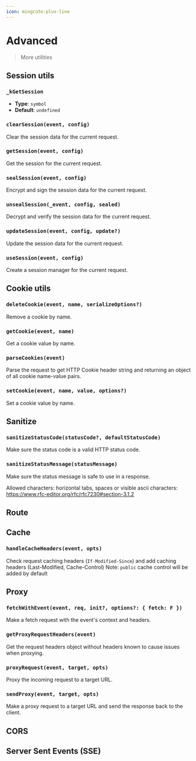 ```yaml
---
icon: mingcute:plus-line
---
```


# Advanced

> More utilities

## Session utils

<!-- automd:jsdocs src="../../src/utils/session.ts" -->

### `_kGetSession`

- **Type**: `symbol`
- **Default**: `undefined`

### `clearSession(event, config)`

Clear the session data for the current request.

### `getSession(event, config)`

Get the session for the current request.

### `sealSession(event, config)`

Encrypt and sign the session data for the current request.

### `unsealSession(_event, config, sealed)`

Decrypt and verify the session data for the current request.

### `updateSession(event, config, update?)`

Update the session data for the current request.

### `useSession(event, config)`

Create a session manager for the current request.

<!-- /automd -->

## Cookie utils

<!-- automd:jsdocs src="../../src/utils/cookie.ts" -->

### `deleteCookie(event, name, serializeOptions?)`

Remove a cookie by name.

### `getCookie(event, name)`

Get a cookie value by name.

### `parseCookies(event)`

Parse the request to get HTTP Cookie header string and returning an object of all cookie name-value pairs.

### `setCookie(event, name, value, options?)`

Set a cookie value by name.

<!-- /automd -->

## Sanitize

<!-- automd:jsdocs src="../../src/utils/sanitize.ts" -->

### `sanitizeStatusCode(statusCode?, defaultStatusCode)`

Make sure the status code is a valid HTTP status code.

### `sanitizeStatusMessage(statusMessage)`

Make sure the status message is safe to use in a response.

Allowed characters: horizontal tabs, spaces or visible ascii characters: https://www.rfc-editor.org/rfc/rfc7230#section-3.1.2

<!-- /automd -->

## Route

<!-- automd:jsdocs src="../../src/utils/route.ts" -->

<!-- ⚠️  (jsdocs) Cannot find module '/home/runner/work/h3/h3/src/utils/route.ts'
Require stack:
- /home/runner/work/h3/h3/index.js -->

<!-- /automd -->

## Cache

<!-- automd:jsdocs src="../../src/utils/cache.ts" -->

### `handleCacheHeaders(event, opts)`

Check request caching headers (`If-Modified-Since`) and add caching headers (Last-Modified, Cache-Control) Note: `public` cache control will be added by default

<!-- /automd -->

## Proxy

<!-- automd:jsdocs src="../../src/utils/proxy.ts" -->

### `fetchWithEvent(event, req, init?, options?: { fetch: F })`

Make a fetch request with the event's context and headers.

### `getProxyRequestHeaders(event)`

Get the request headers object without headers known to cause issues when proxying.

### `proxyRequest(event, target, opts)`

Proxy the incoming request to a target URL.

### `sendProxy(event, target, opts)`

Make a proxy request to a target URL and send the response back to the client.

<!-- /automd -->

## CORS

<!-- automd:jsdocs src="../../src/utils/cors/index.ts" -->

<!-- ⚠️  (jsdocs) Cannot find module '/home/runner/work/h3/h3/src/utils/cors/index.ts'
Require stack:
- /home/runner/work/h3/h3/index.js -->

<!-- /automd -->

## Server Sent Events (SSE)

<!-- automd:jsdocs src="../../src/utils/sse/index.ts" -->

<!-- ⚠️  (jsdocs) Cannot find module '/home/runner/work/h3/h3/src/utils/sse/index.ts'
Require stack:
- /home/runner/work/h3/h3/index.js -->

<!-- /automd -->
